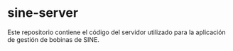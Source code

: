 # sine-server
Este repositorio contiene el código del servidor utilizado para la aplicación de gestión de bobinas de SINE.
